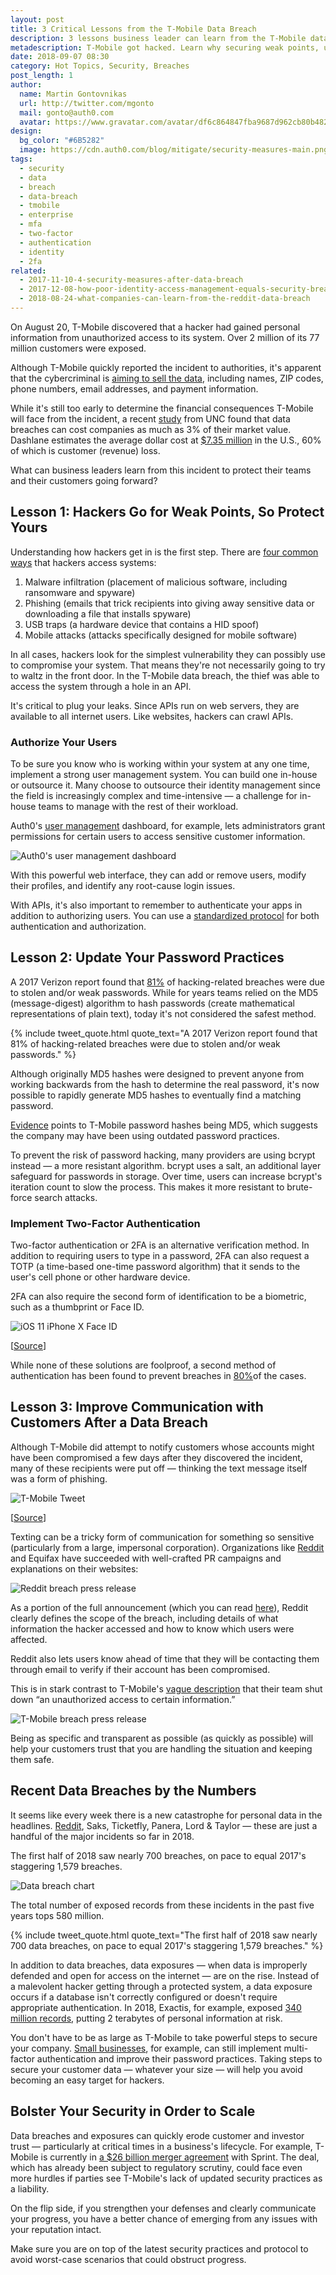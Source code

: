 ```yaml
---
layout: post
title: 3 Critical Lessons from the T-Mobile Data Breach
description: 3 lessons business leader can learn from the T-Mobile data breach to protect their teams and customers.
metadescription: T-Mobile got hacked. Learn why securing weak points, updating password practices, and improving communications after a breach are key to protect teams and customers.
date: 2018-09-07 08:30
category: Hot Topics, Security, Breaches
post_length: 1
author:
  name: Martin Gontovnikas
  url: http://twitter.com/mgonto
  mail: gonto@auth0.com
  avatar: https://www.gravatar.com/avatar/df6c864847fba9687d962cb80b482764??s=60
design:
  bg_color: "#6B5282"
  image: https://cdn.auth0.com/blog/mitigate/security-measures-main.png
tags:
  - security
  - data
  - breach
  - data-breach
  - tmobile
  - enterprise
  - mfa
  - two-factor
  - authentication
  - identity
  - 2fa
related:
  - 2017-11-10-4-security-measures-after-data-breach
  - 2017-12-08-how-poor-identity-access-management-equals-security-breaches
  - 2018-08-24-what-companies-can-learn-from-the-reddit-data-breach
---
```

On August 20, T-Mobile discovered that a hacker had gained personal information from unauthorized access to its system. Over 2 million of its 77 million customers were exposed.

Although T-Mobile quickly reported the incident to authorities, it's apparent that the cybercriminal is [aiming to sell the data](https://www.databreachtoday.com/t-mobile-database-breach-exposes-2-million-customers-data-a-11420), including names, ZIP codes, phone numbers, email addresses, and payment information.

While it's still too early to determine the financial consequences T-Mobile will face from the incident, a recent [study](https://blog.kenan-flagler.unc.edu/risky-business-the-impact-of-data-breaches/) from UNC found that data breaches can cost companies as much as 3% of their market value. Dashlane estimates the average dollar cost at [$7.35 million](https://blog.dashlane.com/data-breach-statistics-2018-forecast-everything-you-need-to-know/) in the U.S., 60% of which is customer (revenue) loss.

 What can business leaders learn from this incident to protect their teams and their customers going forward?

## Lesson 1: Hackers Go for Weak Points, So Protect Yours

Understanding how hackers get in is the first step. There are [four common ways](https://auth0.com/blog/four-cybersecurity-attacks-you-need-to-know/) that hackers access systems:

1. Malware infiltration (placement of malicious software, including ransomware and spyware)
2. Phishing (emails that trick recipients into giving away sensitive data or downloading a file that installs spyware)
3. USB traps (a hardware device that contains a HID spoof)
4. Mobile attacks (attacks specifically designed for mobile software)

In all cases, hackers look for the simplest vulnerability they can possibly use to compromise your system. That means they're not necessarily going to try to waltz in the front door. In the T-Mobile data breach, the thief was able to access the system through a hole in an API.

It's critical to plug your leaks. Since APIs run on web servers, they are available to all internet users. Like websites, hackers can crawl APIs.

### Authorize Your Users

To be sure you know who is working within your system at any one time, implement a strong user management system. You can build one in-house or outsource it. Many choose to outsource their identity management since the field is increasingly complex and time-intensive — a challenge for in-house teams to manage with the rest of their workload.

Auth0's [user management](https://auth0.com/user-management) dashboard, for example, lets administrators grant permissions for certain users to access sensitive customer information.

![Auth0's user management dashboard](https://cdn.auth0.com/blog/tmobile-breach/authorization-permissions.png)

With this powerful web interface, they can add or remove users, modify their profiles, and identify any root-cause login issues.

With APIs, it's also important to remember to authenticate your apps in addition to authorizing users. You can use a [standardized protocol](https://auth0.com/docs/api-auth) for both authentication and authorization.

## Lesson 2: Update Your Password Practices

A 2017 Verizon report found that [81%](https://blog.dashlane.com/data-breach-statistics-2018-forecast-everything-you-need-to-know/) of hacking-related breaches were due to stolen and/or weak passwords. While for years teams relied on the MD5 (message-digest) algorithm to hash passwords (create mathematical representations of plain text), today it's not considered the safest method.

{% include tweet_quote.html quote_text="A 2017 Verizon report found that 81% of hacking-related breaches were due to stolen and/or weak passwords." %}

Although originally MD5 hashes were designed to prevent anyone from working backwards from the hash to determine the real password, it's now possible to rapidly generate MD5 hashes to eventually find a matching password.

[Evidence](https://www.databreachtoday.com/t-mobile-database-breach-exposes-2-million-customers-data-a-11420) points to T-Mobile password hashes being MD5, which suggests the company may have been using outdated password practices.

To prevent the risk of password hacking, many providers are using bcrypt instead — a more resistant algorithm. bcrypt uses a salt, an additional layer safeguard for passwords in storage. Over time, users can increase bcrypt's iteration count to slow the process. This makes it more resistant to brute-force search attacks.

### Implement Two-Factor Authentication

Two-factor authentication or 2FA is an alternative verification method. In addition to requiring users to type in a password, 2FA can also request a TOTP (a time-based one-time password algorithm) that it sends to the user's cell phone or other hardware device.

2FA can also require the second form of identification to be a biometric, such as a thumbprint or Face ID.

![iOS 11 iPhone X Face ID](https://cdn.auth0.com/blog/tmobile-breach/ios11-iphone-x-face-id-hero.jpg)

[[Source](https://support.apple.com/en-us/HT208109)]

While none of these solutions are foolproof, a second method of authentication has been found to prevent breaches in [80%](https://www.slideshare.net/cheapsslsecurity/vip-strong-authentication-no-passwords-infographic-by-symantec)of the cases.

## Lesson 3: Improve Communication with Customers After a Data Breach

Although T-Mobile did attempt to notify customers whose accounts might have been compromised a few days after they discovered the incident, many of these recipients were put off — thinking the text message itself was a form of phishing.

![T-Mobile Tweet](https://cdn.auth0.com/blog/tmobile-breach/tmobile-tweet.png)

[[Source](https://techcrunch.com/2018/08/24/t-mobile-says-hackers-stole-customer-data-in-data-breach/)]

Texting can be a tricky form of communication for something so sensitive (particularly from a large, impersonal corporation). Organizations like [Reddit](https://auth0.com/blog/what-companies-can-learn-from-the-reddit-data-breach/) and Equifax have succeeded with well-crafted PR campaigns and explanations on their websites:

![Reddit breach press release](https://cdn.auth0.com/blog/tmobile-breach/reddit-breach-release.png)

As a portion of the full announcement (which you can read [here](https://www.reddit.com/r/announcements/comments/93qnm5/we_had_a_security_incident_heres_what_you_need_to/?st=jkk18vb3&sh=ad92bacb)), Reddit clearly defines the scope of the breach, including details of what information the hacker accessed and how to know which users were affected.

Reddit also lets users know ahead of time that they will be contacting them through email to verify if their account has been compromised.

This is in stark contrast to T-Mobile's [vague description](https://go.skimresources.com/?xs=1&url=https%3A%2F%2Fwww.t-mobile.com%2Fcustomers%2F6305378821&xguid=85UTUFk2RzAa&id=66960X1514734&checksum=fc5d6ea7126bb8e6a7af56a7049975e787946c4e625ac9ceef083a8513bb04da) that their team shut down “an unauthorized access to certain information.”

![T-Mobile breach press release](https://cdn.auth0.com/blog/tmobile-breach/tmobile-breach-release.png)

Being as specific and transparent as possible (as quickly as possible) will help your customers trust that you are handling the situation and keeping them safe.

## Recent Data Breaches by the Numbers

It seems like every week there is a new catastrophe for personal data in the headlines. [Reddit](https://auth0.com/blog/what-companies-can-learn-from-the-reddit-data-breach/), Saks, Ticketfly, Panera, Lord & Taylor — these are just a handful of the major incidents so far in 2018.

The first half of 2018 saw nearly 700 breaches, on pace to equal 2017's staggering 1,579 breaches.

![Data breach chart](https://cdn.auth0.com/blog/tmobile-breach/data-breach-chart.png)

The total number of exposed records from these incidents in the past five years tops 580 million.

{% include tweet_quote.html quote_text="The first half of 2018 saw nearly 700 data breaches, on pace to equal 2017's staggering 1,579 breaches." %}

In addition to data breaches, data exposures — when data is improperly defended and open for access on the internet — are on the rise. Instead of a malevolent hacker getting through a protected system, a data exposure occurs if a database isn't correctly configured or doesn't require appropriate authentication. In 2018, Exactis, for example, exposed [340 million records](https://www.wired.com/story/exactis-database-leak-340-million-records/), putting 2 terabytes of personal information at risk.

You don't have to be as large as T-Mobile to take powerful steps to secure your company. [Small businesses](https://www.godaddy.com/garage/online-security-advice-small-business/), for example, can still implement multi-factor authentication and improve their password practices. Taking steps to secure your customer data — whatever your size — will help you avoid becoming an easy target for hackers.

## Bolster Your Security in Order to Scale

Data breaches and exposures can quickly erode customer and investor trust — particularly at critical times in a business's lifecycle. For example, T-Mobile is currently in [a $26 billion merger agreement](https://www.zdnet.com/article/t-mobile-and-sprint-to-merge-finally-strutting-5g-clout/) with Sprint. The deal, which has already been subject to regulatory scrutiny, could face even more hurdles if parties see T-Mobile's lack of updated security practices as a liability.

On the flip side, if you strengthen your defenses and clearly communicate your progress, you have a better chance of emerging from any issues with your reputation intact.

Make sure you are on top of the latest security practices and protocol to avoid worst-case scenarios that could obstruct progress.

